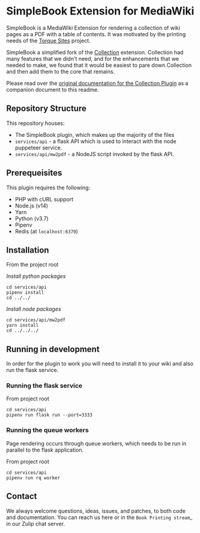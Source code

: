 # SimpleBook Extension for MediaWiki

SimpleBook is a MediaWiki Extension for rendering a collection of wiki
pages as a PDF with a table of contents.  It was motivated by the
printing needs of the [Torque Sites](https://github.com/OpenTechStrategies/torque-sites) project.

SimpleBook a simplified fork of the [Collection](https://www.mediawiki.org/wiki/Special:ExtensionDistributor/Collection) extension.  Collection
had many features that we didn't need, and for the enhancements that
we needed to make, we found that it would be easiest to pare down
Collection and then add them to the core that remains.

Please read over the [original documentation for the Collection Plugin](docs/COLLECTION_README.rst) as a companion document to this readme.

## Repository Structure

This repository houses:

* The SimpleBook plugin, which makes up the majority of the files
* `services/api` - a flask API which is used to interact with the node puppeteer service.
* `services/api/mw2pdf` - a NodeJS script invoked by the flask API.


## Prerequeisites

This plugin requires the following:

* PHP with cURL support
* Node.js (v14)
* Yarn
* Python (v3.7)
* Pipenv
* Redis (at `localhost:6379`)

## Installation

From the project root

*Install python packages*
```
cd services/api
pipenv install
cd ../../
```

*Install node packages*
```
cd services/api/mw2pdf
yarn install
cd ../../../
```

## Running in development

In order for the plugin to work you will need to install it to your wiki and also run the flask service.

### Running the flask service
From project root

```
cd services/api
pipenv run flask run --port=3333
```

### Running the queue workers

Page rendering occurs through queue workers, which needs to be run in parallel to the flask application.

From project root

```
cd services/api
pipenv run rq worker
```

## Contact
We always welcome questions, ideas, issues, and patches, to both code
and documentation.  You can reach us here or in the `Book Printing
stream`_ in our Zulip chat server.
